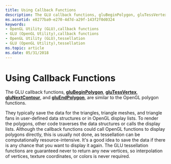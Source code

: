 ```yaml
---
title: Using Callback Functions
description: The GLU callback functions, gluBeginPolygon, gluTessVertex, gluNextContour, and gluEndPolygon, are similar to the OpenGL polygon functions.
ms.assetid: e8277ba9-e270-4d7d-a29f-143f2f0d0324
keywords:
- OpenGL Utility (GLU),callback functions
- GLU (OpenGL Utility),callback functions
- OpenGL Utility (GLU),tessellation
- GLU (OpenGL Utility),tessellation
ms.topic: article
ms.date: 05/31/2018
---
```


# Using Callback Functions

The GLU callback functions, [**gluBeginPolygon**](glubeginpolygon.md), [**gluTessVertex**](glutessvertex.md), [**gluNextContour**](glunextcontour.md), and [**gluEndPolygon**](gluendpolygon.md), are similar to the OpenGL polygon functions.

They typically save the data for the triangles, triangle meshes, and triangle fans in user-defined data structures or in OpenGL display lists. To render the polygons, other code traverses the data structures or calls the display lists. Although the callback functions could call OpenGL functions to display polygons directly, this is usually not done, as tessellation can be computationally resource-intensive. It's a good idea to save the data if there is any chance that you want to display it again. The GLU tessellation functions are guaranteed never to return any new vertices, so interpolation of vertices, texture coordinates, or colors is never required.

 

 




